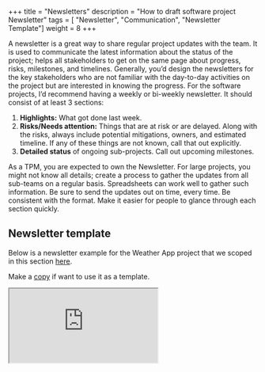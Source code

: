 +++
title = "Newsletters"
description = "How to draft software project Newsletter"
tags = [ "Newsletter", "Communication", "Newsletter Template"]
weight = 8
+++

A newsletter is a great way to share regular project updates with the team. It
is used to communicate the latest information about the status of the project;
helps all stakeholders to get on the same page about progress, risks,
milestones, and timelines. Generally, you’d design the newsletters for the key
stakeholders who are not familiar with the day-to-day activities on the project
but are interested in knowing the progress. For the software projects, I’d
recommend having a weekly or bi-weekly newsletter. It should consist of at least
3 sections:

1. **Highlights:** What got done last week. 
2. **Risks/Needs attention:** Things that are at risk or are delayed. Along with
   the risks, always include potential mitigations, owners, and estimated
   timeline. If any of these things are not known, call that out explicitly. 
3. **Detailed status** of ongoing sub-projects. Call out upcoming milestones.

As a TPM, you are expected to own the Newsletter. For large projects, you might
not know all details; create a process to gather the updates from all sub-teams
on a regular basis. Spreadsheets can work well to gather such information. Be
sure to send the updates out on time, every time. Be consistent with the format.
Make it easier for people to glance through each section quickly. 

## Newsletter template

Below is a newsletter example for the Weather App project that we scoped in this
section [here](/how/project_scoping). 

Make a
[copy](https://docs.google.com/document/d/1wZfu3XBH4HK1DfIM9c6iZWq2xdKBw9-enS2BVxCgMj4/copy)
if want to use it as a template. 

<div class="embed-responsive embed-responsive-1by1">
    <iframe src="https://docs.google.com/document/d/e/2PACX-1vREf_quiJfk3PuCL9vyjh69eInxA_Zc2OhuBfJskKFKqvK1-Let4uCjtx0HXgSHFUvqb5v1IW450DGk/pub?embedded=true" ></iframe>
</div>